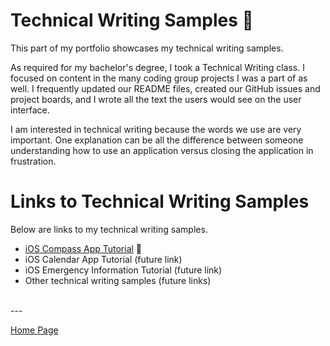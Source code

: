 # Technical Writing Samples 📝

This part of my portfolio showcases my technical writing samples.

As required for my bachelor's degree, I took a Technical Writing class. I focused on content in the many coding group projects I was a part of as well. I frequently updated our README files, created our GitHub issues and project boards, and I wrote all the text the users would see on the user interface.

I am interested in technical writing because the words we use are very important. One explanation can be all the difference between someone understanding how to use an application versus closing the application in frustration.

# Links to Technical Writing Samples

Below are links to my technical writing samples.

- [iOS Compass App Tutorial](./ios-compass-app-tutorial.md) 🧭
- iOS Calendar App Tutorial (future link)
- iOS Emergency Information Tutorial (future link)
- Other technical writing samples (future links)

<br> ---

[Home Page](../README.md)
